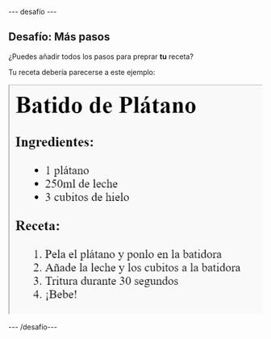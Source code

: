 \--- desafío \---

## Desafío: Más pasos

¿Puedes añadir todos los pasos para preprar **tu** receta?

Tu receta debería parecerse a este ejemplo:

![captura de pantalla](images/recipe-more-method.png)

\--- /desafío\---
